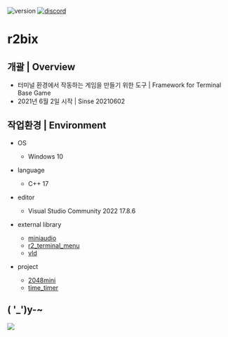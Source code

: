 <p align="left">
  <img src="https://img.shields.io/badge/version-0.0.1-green" alt="version">
  <a href="https://discord.gg/VSpW9FUSxX"><img src="https://img.shields.io/badge/Discord-R2Road-orange" alt="discord"></a>
</p>

# r2bix

## 개괄 | Overview
- 터미널 환경에서 작동하는 게임을 만들기 위한 도구 | Framework for Terminal Base Game
- 2021년 6월 2일 시작 | Sinse 20210602


## 작업환경 | Environment
- OS
  - Windows 10

- language
  - C++ 17

- editor
  - Visual Studio Community 2022 17.8.6

- external library
  - [miniaudio]( https://miniaud.io/index.html )
  - [r2_terminal_menu]( https://github.com/R2Road/r2_terminal_menu )
  - [vld]( https://kinddragon.github.io/vld/ )
  
- project
  - [2048mini]( https://github.com/R2Road/2048mini )
  - [time_timer]( https://github.com/R2Road/time_timer )


## ( '_')y-~
<p float:left;">
<img src="https://github.com/R2Road/r2bix_console_framework/blob/main/wiki/20220313_texture_frame_animation_01.gif"></img>
</p>
